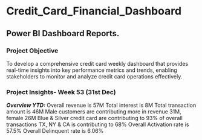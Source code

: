 # Credit_Card_Financial_Dashboard
## Power BI Dashboard Reports.

### Project Objective

To develop a comprehensive credit card weekly dashboard that provides real-time insights into key performance metrics and trends, enabling stakeholders to monitor and analyze credit card operations effectively.

### Project Insights- Week 53 (31st Dec)

***Overview YTD:***
Overall revenue is 57M
Total interest is 8M
Total transaction amount is 46M
Male customers are contributing more in revenue 31M, female 26M
Blue & Silver credit card are contributing to 93% of overall transactions
TX, NY & CA is contributing to 68%
Overall Activation rate is 57.5%
Overall Delinquent rate is 6.06%

